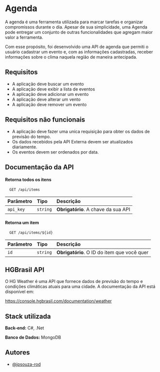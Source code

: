 # Agenda

A agenda é uma ferramenta utilizada para marcar tarefas e organizar compromissos durante o dia. Apesar de sua simplicidade, uma Agenda pode entregar um conjunto de outras funcionalidades que agregam maior valor a ferramenta.

Com esse propósito, foi desenvolvido uma API de agenda que permiti o usuário cadastrar um evento e, com as informações cadastradas, receber informações sobre o clima naquela região de maneira antecipada.

## Requisitos

- A aplicação deve buscar um evento
- A aplicação deve exibir a lista de eventos 
- A aplicação deve adicionar um evento 
- A aplicação deve alterar um vento 
- A aplicação deve remover um evento

## Requisitos não funcionais

- A aplicação deve fazer uma unica requisição para obter os dados de previsão do tempo.
- Os dados recebidos pela API Externa devem ser atualizados diariamente.
- Os eventos devem ser ordenados por data.


## Documentação da API

#### Retorna todos os itens

```http
  GET /api/items
```

| Parâmetro   | Tipo       | Descrição                           |
| :---------- | :--------- | :---------------------------------- |
| `api_key` | `string` | **Obrigatório**. A chave da sua API |

#### Retorna um item

```http
  GET /api/items/${id}
```

| Parâmetro   | Tipo       | Descrição                                   |
| :---------- | :--------- | :------------------------------------------ |
| `id`      | `string` | **Obrigatório**. O ID do item que você quer |



## HGBrasil API

O HG Weather é uma API que fornece dados de previsão do tempo e condições climáticas atuais para uma cidade. A documentação da API está disponível em:

https://console.hgbrasil.com/documentation/weather
## Stack utilizada

**Back-end:** C#, .Net

**Banco de Dados:** MongoDB


## Autores

- [@jpsouza-rod](https://github.com/jpsouza-rod)


